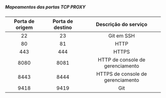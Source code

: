 ##### Mapeamentos das portas TCP PROXY

| Porta de origem | Porta de destino |       Descrição do serviço        |
|:---------------:|:----------------:|:---------------------------------:|
|       22        |        23        |            Git em SSH             |
|       80        |        81        |               HTTP                |
|       443       |       444        |               HTTPS               |
|      8080       |       8081       | HTTP de console de gerenciamento  |
|      8443       |       8444       | HTTPS de console de gerenciamento |
|      9418       |       9419       |                Git                |
